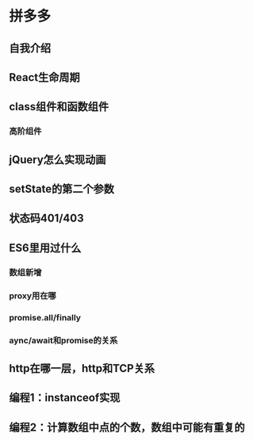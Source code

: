 # 拼多多  
## 自我介绍  
## React生命周期  
## class组件和函数组件  
### 高阶组件  
## jQuery怎么实现动画  
## setState的第二个参数  
## 状态码401/403  
## ES6里用过什么  
### 数组新增  
### proxy用在哪  
### promise.all/finally  
### aync/await和promise的关系  
## http在哪一层，http和TCP关系  
## 编程1：instanceof实现  
## 编程2：计算数组中点的个数，数组中可能有重复的  
